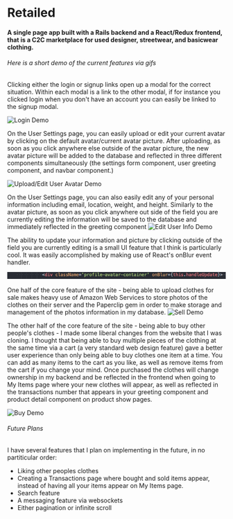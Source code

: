 # Retailed
#### A single page app built with a Rails backend and a React/Redux frontend, that is a C2C marketplace for used designer, streetwear, and basicwear clothing.


###### Here is a short demo of the current features via gifs

Clicking either the login or signup links open up a modal for the correct situation. Within each modal is a link to the other modal, if for instance you clicked login when you don't have an account you can easily be linked to the signup modal.

![Login Demo](https://media.giphy.com/media/tJq5gRyi2pB0UWX3nk/giphy.gif)




On the User Settings page, you can easily upload or edit your current avatar by clicking on the default avatar/current avatar picture. After uploading, as soon as you click anywhere else outside of the avatar picture, the new avatar picture will be added to the database and reflected in three different components simultaneously (the settings form component, user greeting component, and navbar component.)

![Upload/Edit User Avatar Demo](https://media.giphy.com/media/1yT8VvasJbPs3Vhh10/giphy.gif)




On the User Settings page, you can also easily edit any of your personal information including email, location, weight, and height. Similarly to the avatar picture, as soon as you click anywhere out side of the field you are currently editing the information will be saved to the database and immediately reflected in the greeting component
![Edit User Info Demo](https://media.giphy.com/media/1ieGqd6euBIJfbtzmW/giphy.gif)




The ability to update your information and picture by clicking outside of the field you are currently editing is a small UI feature that I think is particularly cool. It was easily accomplished by making use of React's onBlur event handler.

![onBlur Snippet](https://github.com/brendanekane/Retailed/blob/master/app/assets/images/onblur_snippet.png)




One half of the core feature of the site - being able to upload clothes for sale makes heavy use of Amazon Web Services to store photos of the clothes on their server and the Paperclip gem in order to make storage and management of the photos information in my database.
![Sell Demo](https://media.giphy.com/media/cGq1YXHE5tCT20NBeJ/giphy.gif)




The other half of the core feature of the site - being able to buy other people's clothes - I made some liberal changes from the website that I was cloning. I thought that being able to buy multiple pieces of the clothing at the same time via a cart (a very standard web design feature) gave a better user experience than only being able to buy clothes one item at a time. You can add as many items to the cart as you like, as well as remove items from the cart if you change your mind. Once purchased the clothes will change ownership in my backend and be reflected in the frontend when going to My Items page where your new clothes will appear, as well as reflected in the transactions number that appears in your greeting component and product detail component on product show pages.

![Buy Demo](https://media.giphy.com/media/7TodM8uG5ypjUIE38C/giphy.gif)



###### Future Plans
I have several features that I plan on implementing in the future, in no partiticular order:

* Liking other peoples clothes
* Creating a Transactions page where bought and sold items appear, instead of having all your items appear on My Items page.
* Search feature
* A messaging feature via websockets
* Either pagination or infinite scroll
